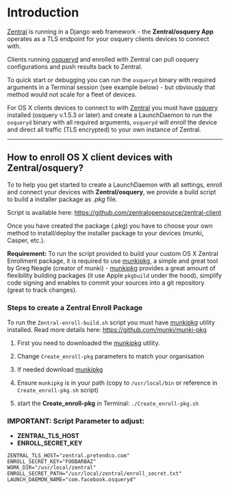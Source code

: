 # Introduction

[Zentral](https://github.com/zentralopensource/zentral) is running in a Django web framework - the **Zentral/osquery App** operates as a TLS endpoint for your osquery clients devices to connect with. 

Clients running [osqueryd](https://osquery.io/) and enrolled with Zentral can pull osquery configurations and push results back to Zentral. 

To quick start or debugging you can run the `osqueryd` binary with required arguments in a Terminal session (see example below) - but obviously that method would not scale for a fleet of devices.

For OS X clients devices to connect to with [Zentral](https://github.com/zentralopensource/zentral) you must have [osquery](https://osquery.io/) installed (osquery v.1.5.3 or later) and create a LaunchDaemon to run the `osqueryd` binary with all required arguments, `osqueryd` will *enroll* the device and direct all traffic (TLS encrypted) to your own instance of Zentral.

---

## How to enroll OS X client devices with Zentral/osquery?
To to help you get started to create a LaunchDaemon with all settings, enroll and connect your devices with **Zentral/osquery**, we provide a build script to build a installer package as *.pkg* file. 

Script is available here: <https://github.com/zentralopensource/zentral-client>

Once you have created the package (.pkg) you have to choose your own method to install/deploy the installer package to your devices (munki, Casper, etc.).

**Requirement:** 
To run the script provided to build your custom OS X Zentral Enrollment package, it is required to use [munkipkg](<https://github.com/munki/munki-pkg>), a simple and great tool by Greg Neagle (creator of munki) - [munkipkg](<https://github.com/munki/munki-pkg>) provides a great amount of flexibility building packages (it use Apple `pkgbuild` under the hood), simplify code signing and enables to commit your sources into a git repository (great to track changes).


### Steps to create a Zentral Enroll Package

To run the `Zentral-enroll-build.sh` script you must have [munkipkg](<https://github.com/munki/munki-pkg>) utility installed. 
Read more details here: <https://github.com/munki/munki-pkg>


1. First you need to downloaded the [munkipkg](<https://github.com/munki/munki-pkg>) utility.
1. Change `Create_enroll-pkg` parameters to match your organisation
 
2. If needed download [munkipkg](<https://github.com/munki/munki-pkg>)
3. Ensure `munkipkg` is in your path (copy to `/usr/local/bin` or reference in `Create_enroll-pkg.sh` script)
2. start the **Create_enroll-pkg** in Terminal: `./Create_enroll-pkg.sh` 


### IMPORTANT: Script Parameter to adjust:
- **ZENTRAL_TLS_HOST**
- **ENROLL_SECRET_KEY**

```
ZENTRAL_TLS_HOST="zentral.pretendco.com"
ENROLL_SECRET_KEY="FOOBARBAZ"
WORK_DIR="/usr/local/zentral" 
ENROLL_SECRET_PATH="/usr/local/zentral/enroll_secret.txt"  
LAUNCH_DAEMON_NAME="com.facebook.osqueryd"  
```
